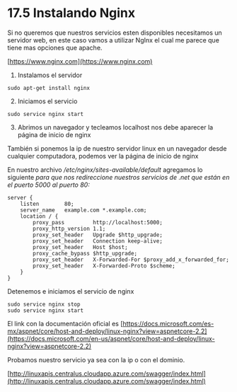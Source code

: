# 17.5 Instalando Nginx

Si no queremos que nuestros servicios esten disponibles necesitamos un servidor web, en este caso vamos a utilizar NgInx el cual me parece que tiene mas opciones que apache.

[https://www.nginx.com](https://www.nginx.com)

1. Instalamos el servidor

```text
sudo apt-get install nginx
```

2. Iniciamos el servicio

```text
sudo service nginx start
```

3. Abrimos un navegador y tecleamos localhost nos debe aparecer la página de inicio de nginx

También si ponemos la ip de nuestro servidor linux en un navegador desde cualquier computadora, podemos ver la página de inicio de nginx

En nuestro archivo _/etc/nginx/sites-available/default_ agregamos lo siguiente __para que nos redireccione nuestros servicios de .net que están en el puerto 5000 al  puerto 80_:_

```text
server {
    listen        80;
    server_name   example.com *.example.com;
    location / {
        proxy_pass         http://localhost:5000;
        proxy_http_version 1.1;
        proxy_set_header   Upgrade $http_upgrade;
        proxy_set_header   Connection keep-alive;
        proxy_set_header   Host $host;
        proxy_cache_bypass $http_upgrade;
        proxy_set_header   X-Forwarded-For $proxy_add_x_forwarded_for;
        proxy_set_header   X-Forwarded-Proto $scheme;
    }
}
```

Detenemos e iniciamos el servicio de nginx

```text
sudo service nginx stop
sudo service nginx start
```

El link con la documentación oficial es [https://docs.microsoft.com/es-mx/aspnet/core/host-and-deploy/linux-nginx?view=aspnetcore-2.2](https://docs.microsoft.com/en-us/aspnet/core/host-and-deploy/linux-nginx?view=aspnetcore-2.2)

Probamos nuestro servicio ya sea con la ip o con el dominio. 

[http://linuxapis.centralus.cloudapp.azure.com/swagger/index.html](http://linuxapis.centralus.cloudapp.azure.com/swagger/index.html)

